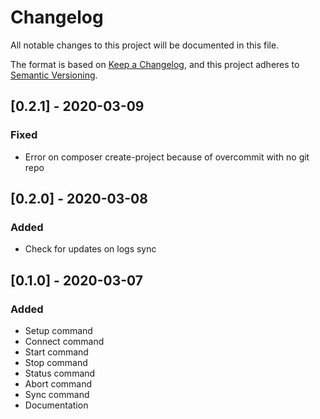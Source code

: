 # Changelog
All notable changes to this project will be documented in this file.

The format is based on [Keep a Changelog](https://keepachangelog.com/en/1.0.0/),
and this project adheres to [Semantic Versioning](https://semver.org/spec/v2.0.0.html).

## [0.2.1] - 2020-03-09
### Fixed
- Error on composer create-project because of overcommit with no git repo

## [0.2.0] - 2020-03-08
### Added
- Check for updates on logs sync

## [0.1.0] - 2020-03-07
### Added
- Setup command
- Connect command
- Start command
- Stop command
- Status command
- Abort command
- Sync command
- Documentation
